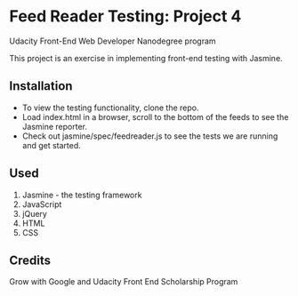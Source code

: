 # Feed Reader Testing: Project 4

Udacity Front-End Web Developer Nanodegree program

This project is an exercise in implementing front-end testing with Jasmine.

## Installation

* To view the testing functionality, clone the repo. 
* Load index.html in a browser, scroll to the bottom of the feeds to see the Jasmine reporter. 
* Check out jasmine/spec/feedreader.js to see the tests we are running and get started.

## Used

1. Jasmine - the testing framework
2. JavaScript
3. jQuery
4. HTML
5. CSS


## Credits

Grow with Google and Udacity Front End Scholarship Program





